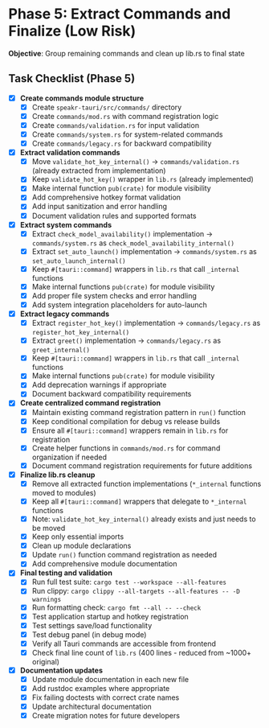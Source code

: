 # Phase 5: Extract Commands and Finalize (Low Risk)

**Objective**: Group remaining commands and clean up lib.rs to final state

## Task Checklist (Phase 5)

- [x] **Create commands module structure**
  - [x] Create `speakr-tauri/src/commands/` directory
  - [x] Create `commands/mod.rs` with command registration logic
  - [x] Create `commands/validation.rs` for input validation
  - [x] Create `commands/system.rs` for system-related commands
  - [x] Create `commands/legacy.rs` for backward compatibility

- [x] **Extract validation commands**
  - [x] Move `validate_hot_key_internal()` → `commands/validation.rs` (already extracted from
        implementation)
  - [x] Keep `validate_hot_key()` wrapper in `lib.rs` (already implemented)
  - [x] Make internal function `pub(crate)` for module visibility
  - [x] Add comprehensive hotkey format validation
  - [x] Add input sanitization and error handling
  - [x] Document validation rules and supported formats

- [x] **Extract system commands**
  - [x] Extract `check_model_availability()` implementation → `commands/system.rs` as
        `check_model_availability_internal()`
  - [x] Extract `set_auto_launch()` implementation → `commands/system.rs` as
        `set_auto_launch_internal()`
  - [x] Keep `#[tauri::command]` wrappers in `lib.rs` that call `_internal` functions
  - [x] Make internal functions `pub(crate)` for module visibility
  - [x] Add proper file system checks and error handling
  - [x] Add system integration placeholders for auto-launch

- [x] **Extract legacy commands**
  - [x] Extract `register_hot_key()` implementation → `commands/legacy.rs` as
        `register_hot_key_internal()`
  - [x] Extract `greet()` implementation → `commands/legacy.rs` as `greet_internal()`
  - [x] Keep `#[tauri::command]` wrappers in `lib.rs` that call `_internal` functions
  - [x] Make internal functions `pub(crate)` for module visibility
  - [x] Add deprecation warnings if appropriate
  - [x] Document backward compatibility requirements

- [x] **Create centralized command registration**
  - [x] Maintain existing command registration pattern in `run()` function
  - [x] Keep conditional compilation for debug vs release builds
  - [x] Ensure all `#[tauri::command]` wrappers remain in `lib.rs` for registration
  - [x] Create helper functions in `commands/mod.rs` for command organization if needed
  - [x] Document command registration requirements for future additions

- [x] **Finalize lib.rs cleanup**
  - [x] Remove all extracted function implementations (`*_internal` functions moved to modules)
  - [x] Keep all `#[tauri::command]` wrappers that delegate to `*_internal` functions
  - [x] Note: `validate_hot_key_internal()` already exists and just needs to be moved
  - [x] Keep only essential imports
  - [x] Clean up module declarations
  - [x] Update `run()` function command registration as needed
  - [x] Add comprehensive module documentation

- [x] **Final testing and validation**
  - [x] Run full test suite: `cargo test --workspace --all-features`
  - [x] Run clippy: `cargo clippy --all-targets --all-features -- -D warnings`
  - [x] Run formatting check: `cargo fmt --all -- --check`
  - [x] Test application startup and hotkey registration
  - [x] Test settings save/load functionality
  - [x] Test debug panel (in debug mode)
  - [x] Verify all Tauri commands are accessible from frontend
  - [x] Check final line count of `lib.rs` (400 lines - reduced from ~1000+ original)

- [x] **Documentation updates**
  - [x] Update module documentation in each new file
  - [x] Add rustdoc examples where appropriate
  - [x] Fix failing doctests with correct crate names
  - [x] Update architectural documentation
  - [x] Create migration notes for future developers
